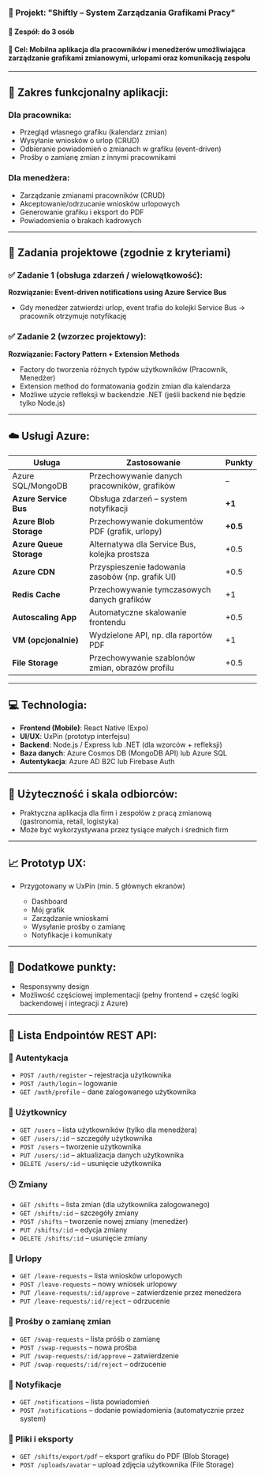 ### 📱 Projekt: "Shiftly – System Zarządzania Grafikami Pracy"

#### 👥 Zespół: do 3 osób

#### 🎯 Cel: Mobilna aplikacja dla pracowników i menedżerów umożliwiająca zarządzanie grafikami zmianowymi, urlopami oraz komunikacją zespołu

---

## 🔧 Zakres funkcjonalny aplikacji:

### Dla pracownika:

* Przegląd własnego grafiku (kalendarz zmian)
* Wysyłanie wniosków o urlop (CRUD)
* Odbieranie powiadomień o zmianach w grafiku (event-driven)
* Prośby o zamianę zmian z innymi pracownikami

### Dla menedżera:

* Zarządzanie zmianami pracowników (CRUD)
* Akceptowanie/odrzucanie wniosków urlopowych
* Generowanie grafiku i eksport do PDF
* Powiadomienia o brakach kadrowych

---

## 📐 Zadania projektowe (zgodnie z kryteriami)

### ✅ Zadanie 1 (obsługa zdarzeń / wielowątkowość):

**Rozwiązanie: Event-driven notifications using Azure Service Bus**

* Gdy menedżer zatwierdzi urlop, event trafia do kolejki Service Bus → pracownik otrzymuje notyfikację

### ✅ Zadanie 2 (wzorzec projektowy):

**Rozwiązanie: Factory Pattern + Extension Methods**

* Factory do tworzenia różnych typów użytkowników (Pracownik, Menedżer)
* Extension method do formatowania godzin zmian dla kalendarza
* Możliwe użycie refleksji w backendzie .NET (jeśli backend nie będzie tylko Node.js)

---

## ☁️ Usługi Azure:

| Usługa                  | Zastosowanie                                     | Punkty   |
| ----------------------- | ------------------------------------------------ | -------- |
| Azure SQL/MongoDB       | Przechowywanie danych pracowników, grafików      | –        |
| **Azure Service Bus**   | Obsługa zdarzeń – system notyfikacji             | **+1**   |
| **Azure Blob Storage**  | Przechowywanie dokumentów PDF (grafik, urlopy)   | **+0.5** |
| **Azure Queue Storage** | Alternatywa dla Service Bus, kolejka prostsza    | +0.5     |
| **Azure CDN**           | Przyspieszenie ładowania zasobów (np. grafik UI) | +0.5     |
| **Redis Cache**         | Przechowywanie tymczasowych danych grafików      | +1       |
| **Autoscaling App**     | Automatyczne skalowanie frontendu                | +0.5     |
| **VM (opcjonalnie)**    | Wydzielone API, np. dla raportów PDF             | +1       |
| **File Storage**        | Przechowywanie szablonów zmian, obrazów profilu  | +0.5     |

---

## 💻 Technologia:

* **Frontend (Mobile)**: React Native (Expo)
* **UI/UX**: UxPin (prototyp interfejsu)
* **Backend**: Node.js / Express lub .NET (dla wzorców + refleksji)
* **Baza danych**: Azure Cosmos DB (MongoDB API) lub Azure SQL
* **Autentykacja**: Azure AD B2C lub Firebase Auth

---

## 📲 Użyteczność i skala odbiorców:

* Praktyczna aplikacja dla firm i zespołów z pracą zmianową (gastronomia, retail, logistyka)
* Może być wykorzystywana przez tysiące małych i średnich firm

---

## 📈 Prototyp UX:

* Przygotowany w UxPin (min. 5 głównych ekranów)

  * Dashboard
  * Mój grafik
  * Zarządzanie wnioskami
  * Wysyłanie prośby o zamianę
  * Notyfikacje i komunikaty

---

## 📌 Dodatkowe punkty:

* Responsywny design
* Możliwość częściowej implementacji (pełny frontend + część logiki backendowej i integracji z Azure)

---

## 🔁 Lista Endpointów REST API:

### 👤 Autentykacja

* `POST /auth/register` – rejestracja użytkownika
* `POST /auth/login` – logowanie
* `GET /auth/profile` – dane zalogowanego użytkownika

### 👥 Użytkownicy

* `GET /users` – lista użytkowników (tylko dla menedżera)
* `GET /users/:id` – szczegóły użytkownika
* `POST /users` – tworzenie użytkownika
* `PUT /users/:id` – aktualizacja danych użytkownika
* `DELETE /users/:id` – usunięcie użytkownika

### 🕒 Zmiany

* `GET /shifts` – lista zmian (dla użytkownika zalogowanego)
* `GET /shifts/:id` – szczegóły zmiany
* `POST /shifts` – tworzenie nowej zmiany (menedżer)
* `PUT /shifts/:id` – edycja zmiany
* `DELETE /shifts/:id` – usunięcie zmiany

### 🌴 Urlopy

* `GET /leave-requests` – lista wniosków urlopowych
* `POST /leave-requests` – nowy wniosek urlopowy
* `PUT /leave-requests/:id/approve` – zatwierdzenie przez menedżera
* `PUT /leave-requests/:id/reject` – odrzucenie

### 🔄 Prośby o zamianę zmian

* `GET /swap-requests` – lista próśb o zamianę
* `POST /swap-requests` – nowa prośba
* `PUT /swap-requests/:id/approve` – zatwierdzenie
* `PUT /swap-requests/:id/reject` – odrzucenie

### 🔔 Notyfikacje

* `GET /notifications` – lista powiadomień
* `POST /notifications` – dodanie powiadomienia (automatycznie przez system)

### 📁 Pliki i eksporty

* `GET /shifts/export/pdf` – eksport grafiku do PDF (Blob Storage)
* `POST /uploads/avatar` – upload zdjęcia użytkownika (File Storage)
